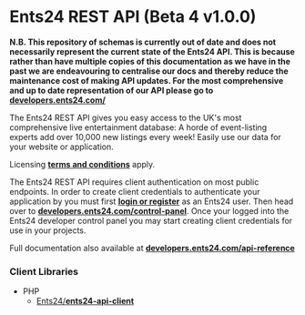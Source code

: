 Ents24 REST API (Beta 4 v1.0.0)
===============================

**N.B. This repository of schemas is currently out of date and does not necessarily represent the current state of the Ents24 API. This is because rather than have multiple copies of this documentation as we have in the past we are endeavouring to centralise our docs and thereby reduce the maintenance cost of making API updates. For the most comprehensive and up to date representation of our API please go to [developers.ents24.com/](https://developers.ents24.com)**

The Ents24 REST API gives you easy access to the UK's most comprehensive live entertainment database:  A horde of event-listing experts add over 10,000 new listings every week!  Easily use our data for your website or application.  

Licensing [**terms and conditions**](https://developers.ents24.com/licensing) apply.

The Ents24 REST API requires client authentication on most public endpoints.  In order to create client credentials to authenticate your application by you must first [**login or register**](https://www.ents24.com/user/redirect/origin/v3-github-redirect/goto/Ly9kZXZlbG9wZXJzLmVudHMyNC5jb20vY29udHJvbC1wYW5lbA) as an Ents24 user. Then head over to [**developers.ents24.com/control-panel**](https://developers.ents24.com/control-panel).  Once your logged into the Ents24 developer control panel you may start creating client credentials for use in your projects.

Full documentation also available at [**developers.ents24.com/api-reference**](https://developers.ents24.com/api-reference)

### Client Libraries

+ PHP
	+ [Ents24/**ents24-api-client**](https://github.com/Ents24/ents24-api-client)